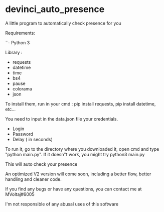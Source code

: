 # devinci_auto_presence
A little program to automatically check presence for you

Requirements:

¨- Python 3

Library :
- requests
- datetime
- time
- bs4
- pause
- colorama
- json

To install them, run in your cmd : pip install requests, pip install datetime, etc...

You need to input in the data.json file your credentials.
- Login
- Password
- Delay ( in seconds)

To run it, go to the directory where you downloaded it, open cmd and type "python main.py".
If it doesn"t work, you might try python3 main.py

This will auto check your presence

An optimized V2 version will come soon, including a better flow, better handling and cleaner code.


If you find any bugs or have any questions, you can contact me at MVoltaj#6005

I'm not responsible of any abusal uses of this software
